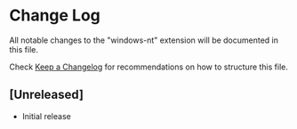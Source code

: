 # Change Log

All notable changes to the "windows-nt" extension will be documented in this file.

Check [Keep a Changelog](http://keepachangelog.com/) for recommendations on how to structure this file.

## [Unreleased]

- Initial release
